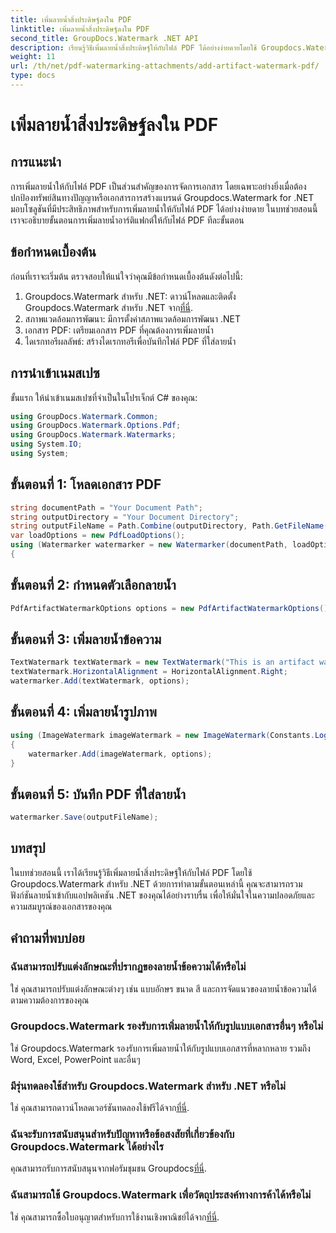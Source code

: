 ```yaml
---
title: เพิ่มลายน้ำสิ่งประดิษฐ์ลงใน PDF
linktitle: เพิ่มลายน้ำสิ่งประดิษฐ์ลงใน PDF
second_title: GroupDocs.Watermark .NET API
description: เรียนรู้วิธีเพิ่มลายน้ำสิ่งประดิษฐ์ให้กับไฟล์ PDF ได้อย่างง่ายดายโดยใช้ Groupdocs.Watermark สำหรับ .NET ปกป้องเอกสารของคุณได้อย่างง่ายดาย
weight: 11
url: /th/net/pdf-watermarking-attachments/add-artifact-watermark-pdf/
type: docs
---
```

# เพิ่มลายน้ำสิ่งประดิษฐ์ลงใน PDF

## การแนะนำ
การเพิ่มลายน้ำให้กับไฟล์ PDF เป็นส่วนสำคัญของการจัดการเอกสาร โดยเฉพาะอย่างยิ่งเมื่อต้องปกป้องทรัพย์สินทางปัญญาหรือเอกสารการสร้างแบรนด์ Groupdocs.Watermark for .NET มอบโซลูชันที่มีประสิทธิภาพสำหรับการเพิ่มลายน้ำให้กับไฟล์ PDF ได้อย่างง่ายดาย ในบทช่วยสอนนี้ เราจะอธิบายขั้นตอนการเพิ่มลายน้ำอาร์ติแฟกต์ให้กับไฟล์ PDF ทีละขั้นตอน
## ข้อกำหนดเบื้องต้น
ก่อนที่เราจะเริ่มต้น ตรวจสอบให้แน่ใจว่าคุณมีข้อกำหนดเบื้องต้นดังต่อไปนี้:
1.  Groupdocs.Watermark สำหรับ .NET: ดาวน์โหลดและติดตั้ง Groupdocs.Watermark สำหรับ .NET จาก[ที่นี่](https://releases.groupdocs.com/Watermark/net/).
2. สภาพแวดล้อมการพัฒนา: มีการตั้งค่าสภาพแวดล้อมการพัฒนา .NET
3. เอกสาร PDF: เตรียมเอกสาร PDF ที่คุณต้องการเพิ่มลายน้ำ
4. ไดเรกทอรีผลลัพธ์: สร้างไดเรกทอรีเพื่อบันทึกไฟล์ PDF ที่ใส่ลายน้ำ

## การนำเข้าเนมสเปซ
ขั้นแรก ให้นำเข้าเนมสเปซที่จำเป็นในโปรเจ็กต์ C# ของคุณ:
```csharp
using GroupDocs.Watermark.Common;
using GroupDocs.Watermark.Options.Pdf;
using GroupDocs.Watermark.Watermarks;
using System.IO;
using System;
```
## ขั้นตอนที่ 1: โหลดเอกสาร PDF
```csharp
string documentPath = "Your Document Path";
string outputDirectory = "Your Document Directory";
string outputFileName = Path.Combine(outputDirectory, Path.GetFileName(documentPath));
var loadOptions = new PdfLoadOptions();
using (Watermarker watermarker = new Watermarker(documentPath, loadOptions))
{
```
## ขั้นตอนที่ 2: กำหนดตัวเลือกลายน้ำ
```csharp
PdfArtifactWatermarkOptions options = new PdfArtifactWatermarkOptions();
```
## ขั้นตอนที่ 3: เพิ่มลายน้ำข้อความ
```csharp
TextWatermark textWatermark = new TextWatermark("This is an artifact watermark", new Font("Arial", 8));
textWatermark.HorizontalAlignment = HorizontalAlignment.Right;
watermarker.Add(textWatermark, options);
```
## ขั้นตอนที่ 4: เพิ่มลายน้ำรูปภาพ
```csharp
using (ImageWatermark imageWatermark = new ImageWatermark(Constants.LogoBmp))
{
    watermarker.Add(imageWatermark, options);
}
```
## ขั้นตอนที่ 5: บันทึก PDF ที่ใส่ลายน้ำ
```csharp
watermarker.Save(outputFileName);
```

## บทสรุป
ในบทช่วยสอนนี้ เราได้เรียนรู้วิธีเพิ่มลายน้ำสิ่งประดิษฐ์ให้กับไฟล์ PDF โดยใช้ Groupdocs.Watermark สำหรับ .NET ด้วยการทำตามขั้นตอนเหล่านี้ คุณจะสามารถรวมฟังก์ชันลายน้ำเข้ากับแอปพลิเคชัน .NET ของคุณได้อย่างราบรื่น เพื่อให้มั่นใจในความปลอดภัยและความสมบูรณ์ของเอกสารของคุณ
## คำถามที่พบบ่อย
### ฉันสามารถปรับแต่งลักษณะที่ปรากฏของลายน้ำข้อความได้หรือไม่
ใช่ คุณสามารถปรับแต่งลักษณะต่างๆ เช่น แบบอักษร ขนาด สี และการจัดแนวของลายน้ำข้อความได้ตามความต้องการของคุณ
### Groupdocs.Watermark รองรับการเพิ่มลายน้ำให้กับรูปแบบเอกสารอื่นๆ หรือไม่
ใช่ Groupdocs.Watermark รองรับการเพิ่มลายน้ำให้กับรูปแบบเอกสารที่หลากหลาย รวมถึง Word, Excel, PowerPoint และอื่นๆ
### มีรุ่นทดลองใช้สำหรับ Groupdocs.Watermark สำหรับ .NET หรือไม่
 ใช่ คุณสามารถดาวน์โหลดเวอร์ชันทดลองใช้ฟรีได้จาก[ที่นี่](https://releases.groupdocs.com/).
### ฉันจะรับการสนับสนุนสำหรับปัญหาหรือข้อสงสัยที่เกี่ยวข้องกับ Groupdocs.Watermark ได้อย่างไร
 คุณสามารถรับการสนับสนุนจากฟอรัมชุมชน Groupdocs[ที่นี่](https://forum.groupdocs.com/c/watermark/19).
### ฉันสามารถใช้ Groupdocs.Watermark เพื่อวัตถุประสงค์ทางการค้าได้หรือไม่
ใช่ คุณสามารถซื้อใบอนุญาตสำหรับการใช้งานเชิงพาณิชย์ได้จาก[ที่นี่](https://purchase.groupdocs.com/buy).